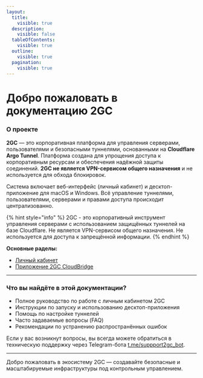 ```yaml
---
layout:
  title:
    visible: true
  description:
    visible: false
  tableOfContents:
    visible: true
  outline:
    visible: true
  pagination:
    visible: true
---
```


# Добро пожаловать в документацию 2GC

### О проекте

**2GC** — это корпоративная платформа для управления серверами, пользователями и безопасными туннелями, основанными на **Cloudflare Argo Tunnel**. Платформа создана для упрощения доступа к корпоративным ресурсам и обеспечения надёжной защиты соединений. **2GC не является VPN-сервисом общего назначения** и не используется для обхода блокировок.

Система включает веб-интерфейс (личный кабинет) и десктоп-приложение для macOS и Windows. Всё управление туннелями, пользователями, серверами и правами доступа происходит централизованно.



{% hint style="info" %}
&#x20; 2GC - это корпоративный инструмент управления серверами с использованием защищённых туннелей на базе Cloudflare. Не является VPN-сервисом общего назначения. Не используется для доступа к запрещённой информации.
{% endhint %}



**Основные раделы:**

* [Личный кабинет](instrukcii/lk/)
* [Приложение 2GC CloudBridge](instrukcii/desktop-prilozhenie-2gc-business/)

***

### Что вы найдёте в этой документации?

* Полное руководство по работе с личным кабинетом 2GC
* Инструкции по запуску и использованию десктоп-приложения
* Помощь по настройке туннелей
* Часто задаваемые вопросы (FAQ)
* Рекомендации по устранению распространённых ошибок

Если у вас возникнут вопросы, вы всегда можете обратиться в техническую поддержку через Telegram-бота [t.me/suppport2gc\_bot](https://t.me/suppport2gc_bot).

***

Добро пожаловать в экосистему 2GC — создавайте безопасные и масштабируемые инфраструктуры под контрольным управлением.
